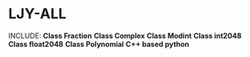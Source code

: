 # LJY-ALL

INCLUDE:
**Class Fraction**
**Class Complex**
**Class Modint**
**Class int2048**
**Class float2048**
**Class Polynomial**
**C++ based python**
